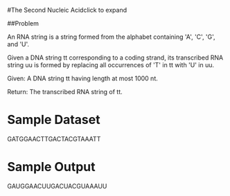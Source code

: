 #The Second Nucleic Acidclick to expand

##Problem

An RNA string is a string formed from the alphabet containing 'A', 'C', 'G', and 'U'.

Given a DNA string tt corresponding to a coding strand, its transcribed RNA string uu is formed by replacing all occurrences of 'T' in tt with 'U' in uu.

Given: A DNA string tt having length at most 1000 nt.

Return: The transcribed RNA string of tt.

# Sample Dataset

GATGGAACTTGACTACGTAAATT
# Sample Output

GAUGGAACUUGACUACGUAAAUU
